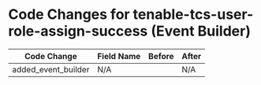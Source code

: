 # Code Changes for tenable-tcs-user-role-assign-success (Event Builder)

| Code Change | Field Name | Before | After |
|-------------|------------|--------|-------|
| added_event_builder | N/A |  | N/A |
